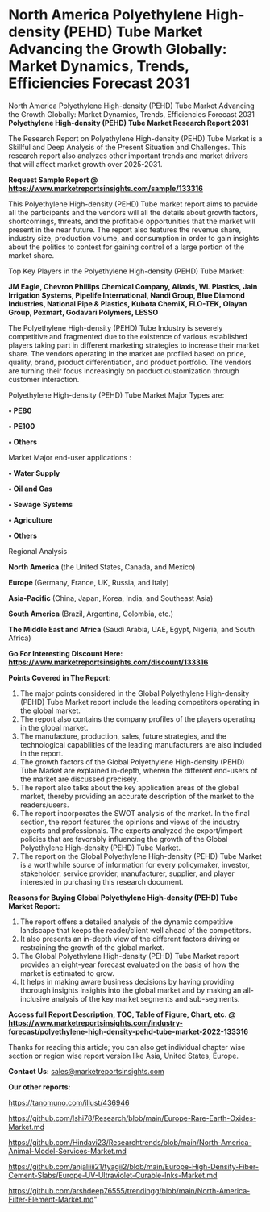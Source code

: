# North America Polyethylene High-density (PEHD) Tube Market Advancing the Growth Globally: Market Dynamics, Trends, Efficiencies Forecast 2031
 North America Polyethylene High-density (PEHD) Tube Market Advancing the Growth Globally: Market Dynamics, Trends, Efficiencies Forecast 2031
<strong>Polyethylene High-density (PEHD) Tube Market Research Report 2031</strong>

The Research Report on Polyethylene High-density (PEHD) Tube Market is a Skillful and Deep Analysis of the Present Situation and Challenges. This research report also analyzes other important trends and market drivers that will affect market growth over 2025-2031.

<strong>Request Sample Report @ <a href=https://www.marketreportsinsights.com/sample/133316>https://www.marketreportsinsights.com/sample/133316</a></strong>

This Polyethylene High-density (PEHD) Tube market report aims to provide all the participants and the vendors will all the details about growth factors, shortcomings, threats, and the profitable opportunities that the market will present in the near future. The report also features the revenue share, industry size, production volume, and consumption in order to gain insights about the politics to contest for gaining control of a large portion of the market share.

Top Key Players in the Polyethylene High-density (PEHD) Tube Market:

<strong>JM Eagle, Chevron Phillips Chemical Company, Aliaxis, WL Plastics, Jain Irrigation Systems, Pipelife International, Nandi Group, Blue Diamond Industries, National Pipe & Plastics, Kubota ChemiX, FLO-TEK, Olayan Group, Pexmart, Godavari Polymers, LESSO</strong>

The Polyethylene High-density (PEHD) Tube Industry is severely competitive and fragmented due to the existence of various established players taking part in different marketing strategies to increase their market share. The vendors operating in the market are profiled based on price, quality, brand, product differentiation, and product portfolio. The vendors are turning their focus increasingly on product customization through customer interaction.

Polyethylene High-density (PEHD) Tube Market Major Types are:

<strong>• PE80

• PE100

• Others</strong>

Market Major end-user applications :

<strong>• Water Supply

• Oil and Gas

• Sewage Systems

• Agriculture

• Others</strong>

Regional Analysis

</u><strong><b>North America</b></strong> (the United States, Canada, and Mexico)

<strong><b>Europe </b></strong>(Germany, France, UK, Russia, and Italy)

<strong><b>Asia-Pacific</b></strong> (China, Japan, Korea, India, and Southeast Asia)

<strong><b>South America</b></strong> (Brazil, Argentina, Colombia, etc.)

<strong><b>The Middle East and Africa</b></strong> (Saudi Arabia, UAE, Egypt, Nigeria, and South Africa)

<strong>Go For Interesting Discount Here: <a href=https://www.marketreportsinsights.com/discount/133316>https://www.marketreportsinsights.com/discount/133316</a></strong>

<strong>Points Covered in The Report:</strong>
<ol>
  <li>The major points considered in the Global Polyethylene High-density (PEHD) Tube Market report include the leading competitors operating in the global market.</li>
  <li>The report also contains the company profiles of the players operating in the global market.</li>
  <li>The manufacture, production, sales, future strategies, and the technological capabilities of the leading manufacturers are also included in the report.</li>
  <li>The growth factors of the Global Polyethylene High-density (PEHD) Tube Market are explained in-depth, wherein the different end-users of the market are discussed precisely.</li>
  <li>The report also talks about the key application areas of the global market, thereby providing an accurate description of the market to the readers/users.</li>
  <li>The report incorporates the SWOT analysis of the market. In the final section, the report features the opinions and views of the industry experts and professionals. The experts analyzed the export/import policies that are favorably influencing the growth of the Global Polyethylene High-density (PEHD) Tube Market.</li>
  <li>The report on the Global Polyethylene High-density (PEHD) Tube Market is a worthwhile source of information for every policymaker, investor, stakeholder, service provider, manufacturer, supplier, and player interested in purchasing this research document.</li>
</ol>
<strong>Reasons for Buying Global Polyethylene High-density (PEHD) Tube Market Report:</strong>

<ol>
  <li>The report offers a detailed analysis of the dynamic competitive landscape that keeps the reader/client well ahead of the competitors.</li>
  <li>It also presents an in-depth view of the different factors driving or restraining the growth of the global market.</li>
  <li>The Global Polyethylene High-density (PEHD) Tube Market report provides an eight-year forecast evaluated on the basis of how the market is estimated to grow.</li>
  <li>It helps in making aware business decisions by having providing thorough insights insights into the global market and by making an all-inclusive analysis of the key market segments and sub-segments.</li>
</ol>
<strong>Access full Report Description, TOC, Table of Figure, Chart, etc. @ <a href=https://www.marketreportsinsights.com/industry-forecast/polyethylene-high-density-pehd-tube-market-2022-133316>https://www.marketreportsinsights.com/industry-forecast/polyethylene-high-density-pehd-tube-market-2022-133316</a></strong>


Thanks for reading this article; you can also get individual chapter wise section or region wise report version like Asia, United States, Europe.

<strong>Contact Us:</strong>
sales@marketreportsinsights.com

<strong>Our other reports:</strong>

<a href=https://tanomuno.com/illust/436946>https://tanomuno.com/illust/436946</a>

<a href=https://github.com/Ishi78/Research/blob/main/Europe-Rare-Earth-Oxides-Market.md>https://github.com/Ishi78/Research/blob/main/Europe-Rare-Earth-Oxides-Market.md</a>

<a href=https://github.com/Hindavi23/Researchtrends/blob/main/North-America-Animal-Model-Services-Market.md>https://github.com/Hindavi23/Researchtrends/blob/main/North-America-Animal-Model-Services-Market.md</a>

<a href=https://github.com/anjaliiii21/tyagii2/blob/main/Europe-High-Density-Fiber-Cement-Slabs/Europe-UV-Ultraviolet-Curable-Inks-Market.md>https://github.com/anjaliiii21/tyagii2/blob/main/Europe-High-Density-Fiber-Cement-Slabs/Europe-UV-Ultraviolet-Curable-Inks-Market.md</a>

<a href=https://github.com/arshdeep76555/trendingg/blob/main/North-America-Filter-Element-Market.md>https://github.com/arshdeep76555/trendingg/blob/main/North-America-Filter-Element-Market.md</a>"
